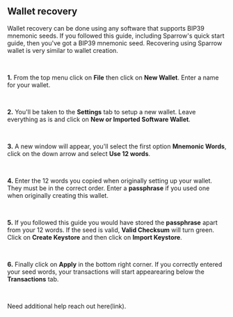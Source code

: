 ## Wallet recovery 

Wallet recovery can be done using any software that supports BIP39 mnemonic seeds. If you followed this guide, including Sparrow's quick start guide, then you've 
got a BIP39 mnemonic seed. Recovering using Sparrow wallet is very similar to wallet creation.

&nbsp;

**1\.** From the top menu click on **File** then click on **New Wallet**. Enter a name for your wallet.

&thinsp;

**2\.** You'll be taken to the **Settings** tab to setup a new wallet. Leave everything as is and click on **New or Imported Software Wallet**.

&thinsp;

**3\.** A new window will appear, you'll select the first option **Mnemonic Words**, click on the down arrow and select **Use 12 words**.

&thinsp;

**4\.** Enter the 12 words you copied when originally setting up your wallet. They must be in the correct order. 
Enter a **passphrase** if you used one when originally creating this wallet. 

&thinsp;

**5\.** If you followed this guide you would have stored the **passphrase** apart from your 12 words. 
If the seed is valid, **Valid Checksum** will turn green. Click on **Create Keystore** and then click on **Import Keystore**.

&thinsp;

**6\.** Finally click on **Apply** in the bottom right corner. If you correctly entered your seed words, your transactions will start appearearing below the **Transactions** tab.

&thinsp;

Need additional help reach out here(link).
